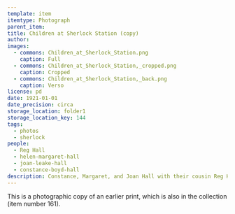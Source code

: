 ```yaml
---
template: item
itemtype: Photograph
parent_item: 
title: Children at Sherlock Station (copy)
author: 
images:
  - commons: Children_at_Sherlock_Station.png
    caption: Full
  - commons: Children_at_Sherlock_Station,_cropped.png
    caption: Cropped
  - commons: Children_at_Sherlock_Station,_back.png
    caption: Verso
license: pd
date: 1921-01-01
date_precision: circa
storage_location: folder1
storage_location_key: 144
tags:
  - photos
  - sherlock
people:
  - Reg Hall
  - helen-margaret-hall
  - joan-leake-hall
  - constance-boyd-hall
description: Constance, Margaret, and Joan Hall with their cousin Reg Hall, at Sherock Station, Western Australia.
---
```


This is a photographic copy of an earlier print, which is also in the collection (item number 161).
